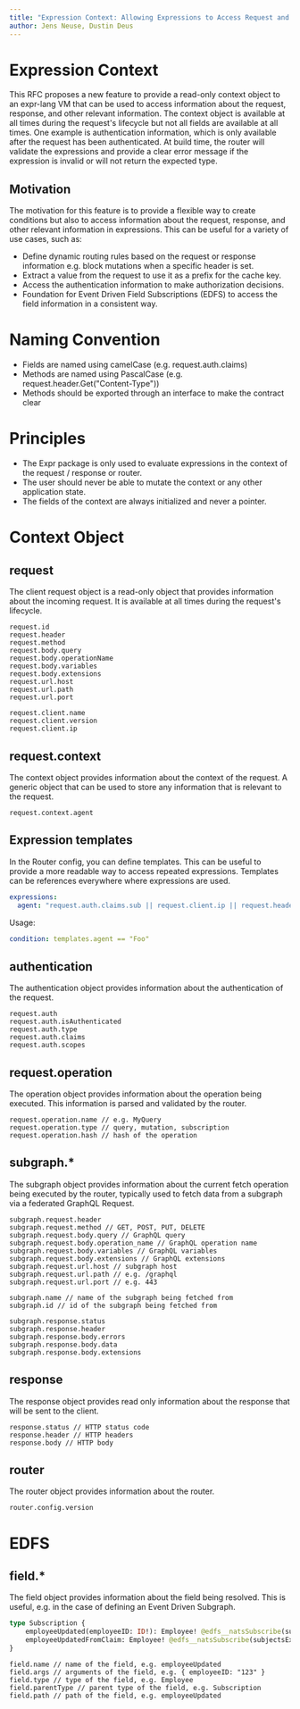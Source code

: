 ```yaml
---
title: "Expression Context: Allowing Expressions to Access Request and Response Information"
author: Jens Neuse, Dustin Deus
---
```


# Expression Context

This RFC proposes a new feature to provide a read-only context object to an expr-lang VM that can be used to access information about the request, response, and other relevant information. The context object is available at all times during the request's lifecycle but not all fields are available at all times. One example is authentication information, which is only available after the request has been authenticated.
At build time, the router will validate the expressions and provide a clear error message if the expression is invalid or will not return the expected type.

## Motivation

The motivation for this feature is to provide a flexible way to create conditions but also to access information about the request, response, and other relevant information in expressions. This can be useful for a variety of use cases, such as:

- Define dynamic routing rules based on the request or response information e.g. block mutations when a specific header is set.
- Extract a value from the request to use it as a prefix for the cache key.
- Access the authentication information to make authorization decisions.
- Foundation for Event Driven Field Subscriptions (EDFS) to access the field information in a consistent way.

# Naming Convention

- Fields are named using camelCase (e.g. request.auth.claims)
- Methods are named using PascalCase (e.g. request.header.Get("Content-Type"))
- Methods should be exported through an interface to make the contract clear

# Principles

- The Expr package is only used to evaluate expressions in the context of the request / response or router.
- The user should never be able to mutate the context or any other application state.
- The fields of the context are always initialized and never a pointer.

# Context Object

## request

The client request object is a read-only object that provides information about the incoming request. It is available at all times during the request's lifecycle.

```
request.id
request.header
request.method
request.body.query
request.body.operationName
request.body.variables
request.body.extensions
request.url.host
request.url.path
request.url.port

request.client.name
request.client.version
request.client.ip
```

## request.context

The context object provides information about the context of the request. A generic object that can be used to store any information that is relevant to the request.

```
request.context.agent
```

## Expression templates

In the Router config, you can define templates. This can be useful to provide a more readable way to access repeated expressions. Templates can be references everywhere where expressions are used.

```yaml
expressions:
  agent: "request.auth.claims.sub || request.client.ip || request.header.X-Forwarded-For"
```

Usage:

```yaml
condition: templates.agent == "Foo"
```

## authentication

The authentication object provides information about the authentication of the request.

```
request.auth
request.auth.isAuthenticated
request.auth.type
request.auth.claims
request.auth.scopes
```

## request.operation

The operation object provides information about the operation being executed. This information is parsed and validated by the router.

```
request.operation.name // e.g. MyQuery
request.operation.type // query, mutation, subscription
request.operation.hash // hash of the operation
```

## subgraph.*

The subgraph object provides information about the current fetch operation being executed by the router,
typically used to fetch data from a subgraph via a federated GraphQL Request.

```
subgraph.request.header
subgraph.request.method // GET, POST, PUT, DELETE 
subgraph.request.body.query // GraphQL query
subgraph.request.body.operation_name // GraphQL operation name
subgraph.request.body.variables // GraphQL variables
subgraph.request.body.extensions // GraphQL extensions
subgraph.request.url.host // subgraph host
subgraph.request.url.path // e.g. /graphql
subgraph.request.url.port // e.g. 443

subgraph.name // name of the subgraph being fetched from
subgraph.id // id of the subgraph being fetched from

subgraph.response.status
subgraph.response.header
subgraph.response.body.errors
subgraph.response.body.data
subgraph.response.body.extensions
```

## response

The response object provides read only information about the response that will be sent to the client.

```
response.status // HTTP status code
response.header // HTTP headers
response.body // HTTP body
```

## router

The router object provides information about the router.

```
router.config.version
```

# EDFS

## field.*

The field object provides information about the field being resolved.
This is useful, e.g. in the case of defining an Event Driven Subgraph. 

```graphql
type Subscription {
    employeeUpdated(employeeID: ID!): Employee! @edfs__natsSubscribe(subjectsExpr: "'employee.updated.' + field.args.employeeID")
    employeeUpdatedFromClaim: Employee! @edfs__natsSubscribe(subjectsExpr: "'employee.updated.' + request.auth.claims.sub")
}
```

```
field.name // name of the field, e.g. employeeUpdated
field.args // arguments of the field, e.g. { employeeID: "123" }
field.type // type of the field, e.g. Employee
field.parentType // parent type of the field, e.g. Subscription
field.path // path of the field, e.g. employeeUpdated
```